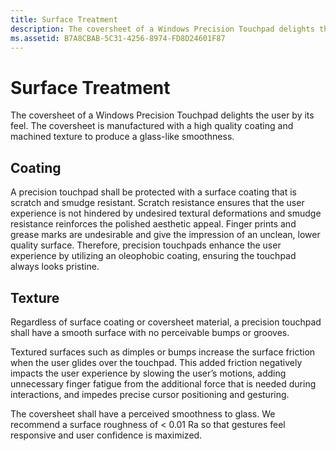 ```yaml
---
title: Surface Treatment
description: The coversheet of a Windows Precision Touchpad delights the user by its feel. The coversheet is manufactured with a high quality coating and machined texture to produce a glass-like smoothness.
ms.assetid: B7A8CBAB-5C31-4256-8974-FD8D24601F87
---
```


# Surface Treatment


The coversheet of a Windows Precision Touchpad delights the user by its feel. The coversheet is manufactured with a high quality coating and machined texture to produce a glass-like smoothness.

## <span id="Coating"></span><span id="coating"></span><span id="COATING"></span>Coating


A precision touchpad shall be protected with a surface coating that is scratch and smudge resistant. Scratch resistance ensures that the user experience is not hindered by undesired textural deformations and smudge resistance reinforces the polished aesthetic appeal. Finger prints and grease marks are undesirable and give the impression of an unclean, lower quality surface. Therefore, precision touchpads enhance the user experience by utilizing an oleophobic coating, ensuring the touchpad always looks pristine.

## <span id="Texture"></span><span id="texture"></span><span id="TEXTURE"></span>Texture


Regardless of surface coating or coversheet material, a precision touchpad shall have a smooth surface with no perceivable bumps or grooves.

Textured surfaces such as dimples or bumps increase the surface friction when the user glides over the touchpad. This added friction negatively impacts the user experience by slowing the user’s motions, adding unnecessary finger fatigue from the additional force that is needed during interactions, and impedes precise cursor positioning and gesturing.

The coversheet shall have a perceived smoothness to glass. We recommend a surface roughness of &lt; 0.01 Ra so that gestures feel responsive and user confidence is maximized.

 

 




